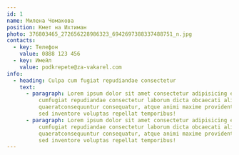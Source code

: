 ```yaml
---
id: 1
name: Милена Чомакова
position: Кмет на Ихтиман
photo: 376803465_272656228986323_6942697388337488751_n.jpg
contacts:
  - key: Телефон
    value: 0888 123 456
  - key: Имейл
    value: podkrepete@za-vakarel.com
info:
  - heading: Culpa cum fugiat repudiandae consectetur
    text:
      - paragraph: Lorem ipsum dolor sit amet consectetur adipisicing elit. Culpa
          cumfugiat repudiandae consectetur laborum dicta obcaecati aliquam
          quaeratconsequuntur consequatur, atque animi maxime provident possimus
          sed inventore voluptas repellat temporibus!
      - paragraph: Lorem ipsum dolor sit amet consectetur adipisicing elit. Culpa
          cumfugiat repudiandae consectetur laborum dicta obcaecati aliquam
          quaeratconsequuntur consequatur, atque animi maxime provident possimus
          sed inventore voluptas repellat temporibus!
---
```

